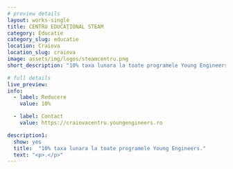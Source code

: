 ```yaml
---
# preview details
layout: works-single
title: CENTRU EDUCAȚIONAL STEAM
category: Educatie
category_slug: educatie
location: Craiova
location_slug: craiova
image: assets/img/logos/steamcentru.png
short_description: "10% taxa lunara la toate programele Young Engineers."

# full details
live_preview:
info:
  - label: Reducere
    value: 10%

  - label: Contact
    value: https://craiovacentru.youngengineers.ro

description1:
  show: yes
  title:  "10% taxa lunara la toate programele Young Engineers."
  text: "<p>.</p>"
---
```

   
